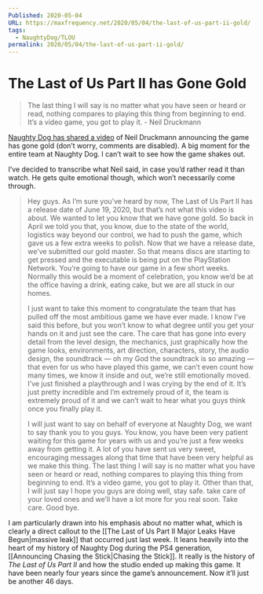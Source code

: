 ```yaml
---
Published: 2020-05-04
URL: https://maxfrequency.net/2020/05/04/the-last-of-us-part-ii-gold/
tags:
  - NaughtyDog/TLOU
permalink: 2020/05/04/the-last-of-us-part-ii-gold/
---
```

# The Last of Us Part II has Gone Gold

> The last thing I will say is no matter what you have seen or heard or read, nothing compares to playing this thing from beginning to end. It’s a video game, you got to play it. - Neil Druckmann

[Naughty Dog has shared a video](https://www.instagram.com/p/B_xb3gSHX59/) of Neil Druckmann announcing the game has gone gold (don’t worry, comments are disabled). A big moment for the entire team at Naughty Dog. I can’t wait to see how the game shakes out.

I’ve decided to transcribe what Neil said, in case you’d rather read it than watch. He gets quite emotional though, which won’t necessarily come through.

> Hey guys. As I’m sure you’ve heard by now, The Last of Us Part II has a release date of June 19, 2020, but that’s not what this video is about. We wanted to let you know that we have gone gold. So back in April we told you that, you know, due to the state of the world, logistics way beyond our control, we had to push the game, which gave us a few extra weeks to polish. Now that we have a release date, we’ve submitted our gold master. So that means discs are starting to get pressed and the executable is being put on the PlayStation Network. You’re going to have our game in a few short weeks. Normally this would be a moment of celebration, you know we’d be at the office having a drink, eating cake, but we are all stuck in our homes.
> 
> I just want to take this moment to congratulate the team that has pulled off the most ambitious game we have ever made. I know I’ve said this before, but you won’t know to what degree until you get your hands on it and just see the care. The care that has gone into every detail from the level design, the mechanics, just graphically how the game looks, environments, art direction, characters, story, the audio design, the soundtrack — oh my God the soundtrack is so amazing — that even for us who have played this game, we can’t even count how many times, we know it inside and out, we’re still emotionally moved. I’ve just finished a playthrough and I was crying by the end of it. It’s just pretty incredible and I’m extremely proud of it, the team is extremely proud of it and we can’t wait to hear what you guys think once you finally play it.
> 
> I will just want to say on behalf of everyone at Naughty Dog, we want to say thank you to you guys. You know, you have been very patient waiting for this game for years with us and you’re just a few weeks away from getting it. A lot of you have sent us very sweet, encouraging messages along that time that have been very helpful as we make this thing. The last thing I will say is no matter what you have seen or heard or read, nothing compares to playing this thing from beginning to end. It’s a video game, you got to play it. Other than that, I will just say I hope you guys are doing well, stay safe. take care of your loved ones and we’ll have a lot more for you real soon. Take care. Good bye.

I am particularly drawn into his emphasis about no matter what, which is clearly a direct callout to the [[The Last of Us Part II Major Leaks Have Begun|massive leak]] that occurred just last week. It leans heavily into the heart of my history of Naughty Dog during the PS4 generation, [[Announcing Chasing the Stick|Chasing the Stick]]. It really is the history of *The Last of Us Part II* and how the studio ended up making this game. It have been nearly four years since the game’s announcement. Now it’ll just be another 46 days.

